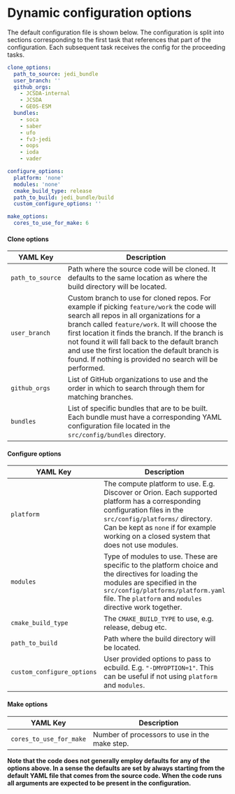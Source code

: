 # Dynamic configuration options

The default configuration file is shown below. The configuration is split into sections corresponding to the first task that references that part of the configuration. Each subsequent task receives the config for the proceeding tasks.

``` YAML
clone_options:
  path_to_source: jedi_bundle
  user_branch: ''
  github_orgs:
    - JCSDA-internal
    - JCSDA
    - GEOS-ESM
  bundles:
    - soca
    - saber
    - ufo
    - fv3-jedi
    - oops
    - ioda
    - vader

configure_options:
  platform: 'none'
  modules: 'none'
  cmake_build_type: release
  path_to_build: jedi_bundle/build
  custom_configure_options: ''

make_options:
  cores_to_use_for_make: 6
```

#### Clone options
| YAML Key                | Description |
| ------------------------| ----------- |
|`path_to_source`         | Path where the source code will be cloned. It defaults to the same location as where the build directory will be located. |
|`user_branch`            | Custom branch to use for cloned repos. For example if picking `feature/work` the code will search all repos in all organizations for a branch called `feature/work`. It will choose the first location it finds the branch. If the branch is not found it will fall back to the default branch and use the first location the default branch is found. If nothing is provided no search will be performed. |
|`github_orgs`            | List of GitHub organizations to use and the order in which to search through them for matching branches. |
|`bundles`                | List of specific bundles that are to be built. Each bundle must have a corresponding YAML configuration file located in the `src/config/bundles` directory. |

#### Configure options

| YAML Key                  | Description |
| ------------------------- | ----------- |
| `platform`                | The compute platform to use. E.g. Discover or Orion. Each supported platform has a corresponding configuration files in the `src/config/platforms/` directory. Can be kept as `none` if for example working on a closed system that does not use modules.      |
| `modules`                 | Type of modules to use. These are specific to the platform choice and the directives for loading the modules are specified in the `src/config/platforms/platform.yaml` file. The `platform` and `modules` directive work together.       |
| `cmake_build_type`        | The `CMAKE_BUILD_TYPE` to use, e.g. release, debug etc. |
| `path_to_build`           | Path where the build directory will be located. |
| `custom_configure_options`| User provided options to pass to ecbuild. E.g. `"-DMYOPTION=1"`. This can be useful if not using `platform` and `modules`. |

#### Make options

| YAML Key                | Description |
| ------------------------| ----------- |
| `cores_to_use_for_make` | Number of processors to use in the make step. |


**Note that the code does not generally employ defaults for any of the options above. In a sense the defaults are set by always starting from the default YAML file that comes from the source code. When the code runs all arguments are expected to be present in the configuration.**
